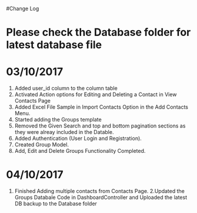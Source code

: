 #Change Log

# Please check the Database folder for latest database file

# 03/10/2017

1. Added user_id column to the column table
2. Activated Action options for Editing and Deleting a Contact in View Contacts Page
3. Added Excel File Sample in Import Contacts Option in the Add Contacts Menu.
4. Started adding the Groups template
5. Removed the Given Search and top and bottom pagination sections as they were alreay included in the Datable.
6. Added Authentication (User Login and Registration).
7. Created Group Model.
8. Add, Edit and Delete Groups Functionality Completed.

# 04/10/2017

1. Finished Adding multiple contacts from Contacts Page.
2.Updated the Groups Databale Code in DashboardController and Uploaded the latest DB backup to the Database folder

